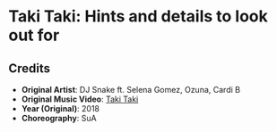 # Taki Taki: Hints and details to look out for

## Credits

* **Original Artist**: DJ Snake ft. Selena Gomez, Ozuna, Cardi B
* **Original Music Video**: [Taki Taki](https://www.youtube.com/watch?v=ixkoVwKQaJg)
* **Year (Original)**: 2018
* **Choreography**: SuA
